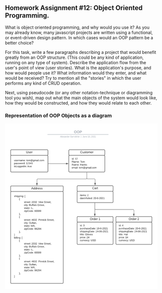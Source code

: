## Homework Assignment #12: Object Oriented Programming.

What is object oriented programming, and why would you use it? As you may already know, many javascript projects are written using a functional, or event-driven design pattern. In which cases would an OOP pattern be a better choice?

For this task, write a few paragraphs describing a project that would benefit greatly from an OOP structure. (This could be any kind of application, running on any type of system). Describe the application flow from the user's point of view (user stories). What is the application's purpose, and how would people use it? What information would they enter, and what would be received? Try to mention all the "stories" in which the user performs any kind of CRUD operation.

Next, using pseudocode (or any other notation-technique or diagramming tool you wish), map out what the main objects of the system would look like, how they would be constructed, and how they would relate to each other.

### Representation of OOP Objects as a diagram

![StoreObjectDiagram](oop.png)
